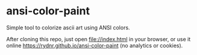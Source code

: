 # ansi-color-paint

Simple tool to colorize ascii art using ANSI colors.

After cloning this repo, just open [file://index.html](index.html) in your browser, or use it online <https://rydnr.github.io/ansi-color-paint> (no analytics or cookies). 
